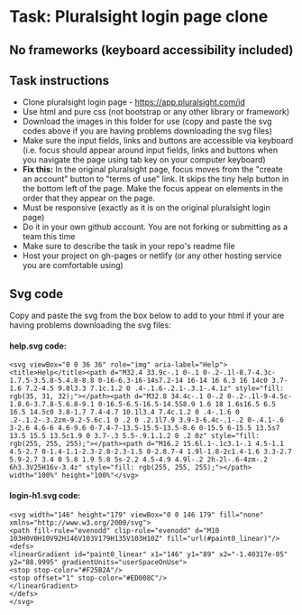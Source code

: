 # Task: Pluralsight login page clone 
## No frameworks (keyboard accessibility included)

## Task instructions
* Clone pluralsight login page - https://app.pluralsight.com/id
* Use html and pure css (not bootstrap or any other library or framework)
* Download the images in this folder for use (copy and paste the svg codes above if you are having problems downloading the svg files)
* Make sure the input fields, links and buttons are accessible via keyboard (i.e. focus should appear around input fields, links and buttons when you navigate the page using tab key on your computer keyboard)
* **Fix this:** In the original pluralsight page, focus moves from the "create an account" button to "terms of use" link. It skips the tiny help button in the bottom left of the page. Make the focus appear on elements in the order that they appear on the page.
* Must be responsive (exactly as it is on the original pluralsight login page)
* Do it in your own github account. You are not forking or submitting as a team this time
* Make sure to describe the task in your repo's readme file
* Host your project on gh-pages or netlify (or any other hosting service you are comfortable using)

## Svg code
Copy and paste the svg from the box below to add to your html if your are having problems downloading the svg files:

#### help.svg code:
````
<svg viewBox="0 0 36 36" role="img" aria-label="Help"><title>Help</title><path d="M32.4 33.9c-.1 0-.1 0-.2-.1l-8.7-4.3c-1.7.5-3.5.8-5.4.8-8.8 0-16-6.3-16-14s7.2-14 16-14 16 6.3 16 14c0 3.7-1.6 7.2-4.5 9.8l3.3 7.1c.1.2 0 .4-.1.6-.2.1-.3.1-.4.1z" style="fill: rgb(35, 31, 32);"></path><path d="M32.8 34.4c-.1 0-.2 0-.2-.1l-9-4.5c-1.8.6-3.7.8-5.6.8-9.1 0-16.5-6.5-16.5-14.5S8.9 1.6 18 1.6s16.5 6.5 16.5 14.5c0 3.8-1.7 7.4-4.7 10.1l3.4 7.4c.1.2 0 .4-.1.6 0 .2-.1.2-.3.2zm-9.2-5.6c.1 0 .2 0 .2.1l7.9 3.9-3-6.4c-.1-.2 0-.4.1-.6 3-2.6 4.6-6 4.6-9.6 0-7.4-7-13.5-15.5-13.5-8.6 0-15.5 6-15.5 13.5s7 13.5 15.5 13.5c1.9 0 3.7-.3 5.5-.9.1.1.2 0 .2 0z" style="fill: rgb(255, 255, 255);"></path><path d="M16.2 15.6l.1-.1c3.1-.1 4.5-1.1 4.5-2.7 0-1.4-1.1-2.3-2.8-2.3-1.5 0-2.8.7-4 1.9l-1.8-2c1.4-1.6 3.3-2.7 5.9-2.7 3.4 0 5.8 1.9 5.8 5s-2.2 4.5-4.9 4.9l-.2 2h-2l-.6-4zm-.2 6h3.3V25H16v-3.4z" style="fill: rgb(255, 255, 255);"></path> width="100%" height="100%"</svg>
````

#### login-h1.svg code:
````
<svg width="146" height="179" viewBox="0 0 146 179" fill="none" xmlns="http://www.w3.org/2000/svg">
<path fill-rule="evenodd" clip-rule="evenodd" d="M10 103H0V0H10V92H146V103V179H135V103H10Z" fill="url(#paint0_linear)"/>
<defs>
<linearGradient id="paint0_linear" x1="146" y1="89" x2="-1.40317e-05" y2="88.9995" gradientUnits="userSpaceOnUse">
<stop stop-color="#F25B2A"/>
<stop offset="1" stop-color="#ED008C"/>
</linearGradient>
</defs>
</svg>
````
